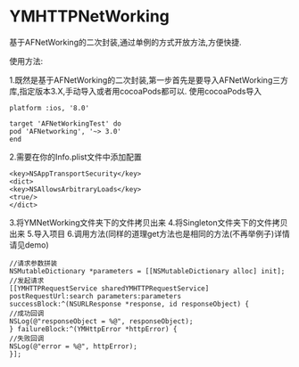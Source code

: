 # YMHTTPNetWorking
基于AFNetWorking的二次封装,通过单例的方式开放方法,方便快捷.

使用方法:

1.既然是基于AFNetWorking的二次封装,第一步首先是要导入AFNetWorking三方库,指定版本3.X,手动导入或者用cocoaPods都可以.
使用cocoaPods导入
```
platform :ios, '8.0'

target 'AFNetWorkingTest' do
pod 'AFNetworking', '~> 3.0'
end
```
2.需要在你的Info.plist文件中添加配置
```
<key>NSAppTransportSecurity</key>
<dict>
<key>NSAllowsArbitraryLoads</key>
<true/>
</dict>
```
3.将YMNetWorking文件夹下的文件拷贝出来
4.将Singleton文件夹下的文件拷贝出来
5.导入项目
6.调用方法(同样的道理get方法也是相同的方法(不再举例子)详情请见demo)
```
//请求参数拼装
NSMutableDictionary *parameters = [[NSMutableDictionary alloc] init];
//发起请求
[[YMHTTPRequestService sharedYMHTTPRequestService] postRequestUrl:search parameters:parameters successBlock:^(NSURLResponse *response, id responseObject) {
//成功回调
NSLog(@"responseObject = %@", responseObject);
} failureBlock:^(YMHttpError *httpError) {
//失败回调
NSLog(@"error = %@", httpError);
}];
```
